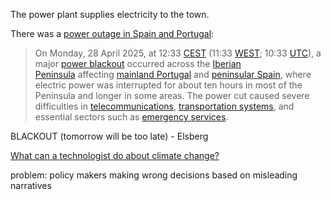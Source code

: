 The power plant supplies electricity to the town.

There was a [power outage in Spain and Portugal](https://en.wikipedia.org/wiki/2025_Iberian_Peninsula_blackout):

> On Monday, 28 April 2025, at 12:33 [CEST](https://en.wikipedia.org/wiki/Central_European_Summer_Time "Central European Summer Time") (11:33 [WEST](https://en.wikipedia.org/wiki/Western_European_Summer_Time "Western European Summer Time"); 10:33 [UTC](https://en.wikipedia.org/wiki/UTC "UTC")), a major [power blackout](https://en.wikipedia.org/wiki/Power_blackout "Power blackout") occurred across the [Iberian Peninsula](https://en.wikipedia.org/wiki/Iberian_Peninsula "Iberian Peninsula") affecting [mainland Portugal](https://en.wikipedia.org/wiki/Continental_Portugal "Continental Portugal") and [peninsular Spain](https://en.wikipedia.org/wiki/Peninsular_Spain "Peninsular Spain"), where electric power was interrupted for about ten hours in most of the Peninsula and longer in some areas. The power cut caused severe difficulties in [telecommunications](https://en.wikipedia.org/wiki/Telecommunications "Telecommunications"), [transportation systems](https://en.wikipedia.org/wiki/Transport "Transport"), and essential sectors such as [emergency services](https://en.wikipedia.org/wiki/Emergency_service "Emergency service").

BLACKOUT (tomorrow will be too late) - Elsberg

[What can a technologist do about climate change?](https://worrydream.com/ClimateChange/)

problem: policy makers making wrong decisions based on misleading narratives